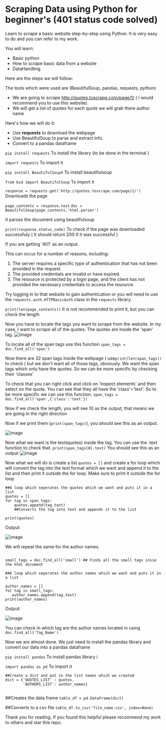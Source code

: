 # Scraping Data using Python for beginner's (401 status code solved)

Learn to scrape a basic website step-by-step using Python. It is very easy to do and you can refer to my work. 

You will learn:
* Basic python
* How to scrape basic data from a website
* DataHandling

Here are the steps we will follow:
 
 The tools which were used are (BeautifulSoup, pandas, requests, python)
 
 * We are going to scrape http://quotes.toscrape.com/page/1/ ( I would recommend you to use this website).
 * We will get a list of quotes for each quote we will grab there author name
 
 Here's how we will do it:
 
 * Use __requests__ to download the webpage
 * Use BeautifulSoup to parse and extract info.
 * Convert to a pandas dataframe
 
 `pip install requests`
 To install the library (to be done in the terminal )
 
 `import requests`
 To import it
 
 `pip install BeautifulSoup4`
 To install beautifulsoup
 
 `from bs4 import BeautifulSoup`
 To import it
 
`response = requests.get('http://quotes.toscrape.com/page/1/')`
 Downloads the page
 
 `page_contents = response.text`
  `doc = BeautifulSoup(page_contents,'html.parser')`
  
 It parses the document using beautifulsoup
 
 `print(response.status_code)`
 To check if the page was downloaded successfuly ( It should return 200 if it was successful )
 
 If you are getting '401' as an output.
 
 This can occur for a number of reasons, including:

1. The server requires a specific type of authentication that has not been provided in the request.
2. The provided credentials are invalid or have expired.
3. The resource is protected by a login page, and the client has not provided the necessary credentials to access the resource.

Try logging in to that website to gain authentication or you will need to use the `requests.auth.HTTPBasicAuth` class in the `requests` library.
 
 `print(len(page_contents))`
 It is not recommended to print it, but you can check the length
 
Now you have to locate the tags you want to scrape from the website. In my case, I want to scrape all of the quotes. The quotes are inside the 'span' tag.
 ![image](https://user-images.githubusercontent.com/84464627/209767431-f327b0f1-baee-4245-98fc-dbf997c740ce.png)
 
 To locate all of the span tags use this function
 `span_tags = doc.find_all('span')`
 
 Now there are 32 span tags inside the webpage ( use`print(len(span_tags))` to check ) but we don't want all of those tags, obviously. We want the span tags which only have the quotes. So we can be more specific by checking their 'classes'
 
 To check that you can right click and click on 'inspect elements' and then select on the quote. You can see that they all have the 'class'='text'. So to be more specific we can use this function. `span_tags = doc.find_all('span',{'class':'text'})`
 
 Now if we check the length, you will see 10 as the output, that means we are going in the right direction
 
 Now if we print them (`print(span_tags)`), you should see this as an output.
 
 ![image](https://user-images.githubusercontent.com/84464627/209768685-3af92a48-92d1-4ed8-b34f-4187dcdfca01.png)
 
Now what we want is the text(quotes) inside the tag. You can use the .text function to check that. `print(span_tags[0].text)`
You should see this as an output
![image](https://user-images.githubusercontent.com/84464627/209769153-72c2b35d-57d6-4b8d-bb10-0e7b0d6390fa.png)

Now what we will do is create a list `quotes = []` and create a for loop which will convert the tag into the text format which we want and append it to the list and then print it outside the for loop. Make sure to print it outside the for loop

```
##A loop which seperates the quotes which we want and puts it in a list
quotes = []
for tag in span_tags:
    quotes.append(tag.text)
    ##Converts the tag into text and appends it to the list
  
print(quotes) 

```
Output:

![image](https://user-images.githubusercontent.com/84464627/209770372-602be592-d684-43c1-8c77-47a0ccd77163.png)


 We will repeat the same for the author names.
 
 ```
 
 small_tags = doc.find_all('small') ## Finds all the small tags insie the html document
 
 ##A loop which seperates the author names which we want and puts it in a list

author_names = []
for tag in small_tags:
    author_names.append(tag.text)
print(author_names)

```
Output:

![image](https://user-images.githubusercontent.com/84464627/209770439-5bed4aea-6ea0-44f6-bbfc-dc82b15a15e3.png)


You can check in which tag are the author names located in using `doc.find_all('Tag_Name')`

Now we are almost done. We just need to install the pandas library and convert our data into a pandas dataframe

`pip install pandas`
To install pandas library i

`import pandas as pd`
To import it

```
##Create a dict and put in the list names which we created
dict = {'QUOTES_LIST' : quotes,
        'AUTHORS_LIST': author_names}
        
```

##Creates the data frame
`table_df = pd.DataFrame(dict)`

##Converts to a csv file
`table_df.to_csv('file_name.csv', index=None)`


Thank you for reading.
If you found this helpful please recommend my work to others and star this repo.
